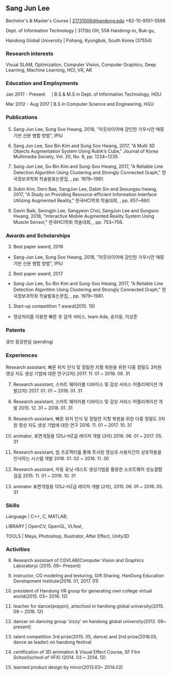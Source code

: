 ## Sang Jun Lee

Bechelor's & Master's Course    | 21731006@handong.edu +82-10-9551-5598

Dept. of Information Technology |    317(b) OH, 558 Handong-ro, Buk-gu,

Handong Global University       | Pohang, Kyongbuk, South Korea (37554)

### Research interests
Visual SLAM, Optimization, Computer Vision, Computer Graphics, Deep Learning, Machine Learning, HCI, VR, AR

### Education and Employments

Jan 2017 - Present     |  B.S & M.S in Dept. of Information Technology, HGU 

Mar 2012 - Aug 2017    |  B.S in Computer Science and Engineering, HGU

### Publications

5. Sang-Jun Lee, Sung Soo Hwang, 2018, "아웃라이어에 강인한 가우시안 매핑 기반 선분 병합 방법", IPIU
 
4. Sang Jun Lee, Soo Bin Kim and Sung Soo Hwang, 2017, "A Multi 3D Objects Augmentation System Using Rubik’s Cube," Journal of Korea Multimedia Society, Vol. 20, No. 8, pp. 1224~1235.

3. Sang-Jun Lee, Su-Bin Kim and Sung-Soo Hwang, 2017, "A Reliable Line Detection Algorithm Using Clustering and Strongly Connected Graph," 한국정보과학회 학술발표논문집, , pp. 1979~1981.

2. Subin Kim, Dero Bae, SangJun Lee, Dabin Sin and Seoungsu hwang, 2017, "A Study on Providing Resource-efficient Information Interface Utilizing Augmented Reality," 한국HCI학회 학술대회, , pp. 657~660.

1. Davin Baik, Seongjin Lee, Sangyeon Choi, SangJun Lee and Sungsoo Hwang, 2018, "Interactive Mobile Augmented Reality System Using Muscle Sensor," 한국HCI학회 학술대회, , pp. 753~756.

### Awards and Scholarships

3. Best paper award, 2018

- Sang-Jun Lee, Sung Soo Hwang, 2018, "아웃라이어에 강인한 가우시안 매핑 기반 선분 병합 방법", IPIU


2. Best paper award, 2017

- Sang-Jun Lee, Su-Bin Kim and Sung-Soo Hwang, 2017, "A Reliable Line Detection Algorithm Using Clustering and Strongly Connected Graph," 한국정보과학회 학술발표논문집, , pp. 1979~1981.

1. Start-up competition ? award(2015. 10) 

- 영상처리를 이용한 빠른 옷 검색 서비스, team Ada, 송지웅, 이상준

### Patents

큐브 증강현실 (pending)

### Experiences

Research assistant, 빠른 위치 인식 및 정밀한 지형 복원을 위한 다중 정밀도 3차원 영상 지도 생성 기법에 대한 연구(2차) 2017. 11. 01 ~ 2018. 08. 31

7. Research assistant, 스마트 웨어러블 디바이스 및 감성 서비스 어플리케이션 개발(2차) 2017. 01. 01 ~ 2018. 01. 31

6. Research assistant, 스마트 웨어러블 디바이스 및 감성 서비스 어플리케이션 개발 2015. 12. 31 ~ 2018. 01. 31

5. Research assistant, 빠른 위치 인식 및 정밀한 지형 복원을 위한 다중 정밀도 3차원 영상 지도 생성 기법에 대한 연구 2016. 11. 01 ~ 2017. 10. 31

4. animator, 표면개질용 125J-HZ급 레이저 개발 (3차) 2016. 06. 01 ~ 2017. 05. 31

3. Research assistant, 빔 프로젝터를 통해 투사된 영상과 사용자간의 상호작용을 인식하는 시스템 개발 2016. 01. 02 ~ 2016. 11. 30

2. Research assistant, 자동 유닛-테스트 생성기법을 활용한 소프트웨어 성능결함 검출 2015. 11. 01 ~ 2016. 10. 31

1. animator 표면개질용 125J-HZ급 레이저 개발 (2차), 2015. 06. 01 ~ 2016. 05. 31

### Skills

Language | C++, C, MATLAB, 

LIBRARY | OpenCV, OpenGL, VLfeat, 

TOOLS | Maya, Photoshop, Illustrator, After Effect, Unity3D

### Activities

8. Research assistant of CGVLAB(Computer Vision and Graphics Laboratory) (2015. 09~ Present)

7. instructor, CG modeling and texturing, Gift Sharing, HanDong Education Development Institute(2016. 01, 2017. 01)

6. president of Handong VR group for generating own college virtual world(2015. 03~ 2016. 12)

5. teacher for dance(poppin), artschool in handong global university(2015. 09 ~ 2016. 12)

4. dancer on dancing group 'zizzy' on handong global university(2012. 09~ present)

3. talent competition 3rd prize(2015. 05, dance) and 2nd prize(2016.05, dance as leader) on handong festival 

2. certification of 3D animiation & Visual Effect Course, SF Film School(school of VFX) (2014. 03 ~ 2014. 12)

1. learned product design by minor(2013.03~ 2014.02)
